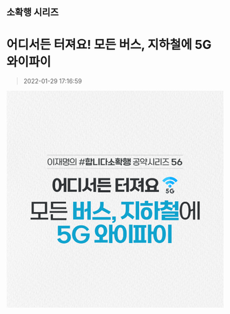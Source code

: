 ## 소확행 시리즈
# 어디서든 터져요! 모든 버스, 지하철에 5G 와이파이
> 2022-01-29 17:16:59

![어디서든 터져요! 모든 버스, 지하철에 5G 와이파이](./220129241533.png)
